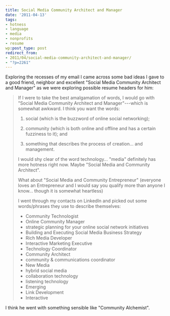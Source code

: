 ```yaml
---
title: Social Media Community Architect and Manager
date: '2011-04-13'
tags:
- hotness
- language
- media
- nonprofits
- resume
wp:post_type: post
redirect_from:
- 2011/04/social-media-community-architect-and-manager/
- "?p=2261"
---
```


Exploring the recesses of my email I came across some bad ideas I gave to a good friend, neighbor and excellent "Social Media Community Architect and Manager" as we were exploring possible resume headers for him:

> If I were to take the best amalgamation of words, I would go with "Social Media Community Architect and Manager"---which is somewhat awkward. I think you want the words:
>
> 1. social (which is the buzzword of online social networking);
>
> 2. community (which is both online and offline and has a certain fuzziness to it); and
>
> 3. something that describes the process of creation... and management.
>
> I would shy clear of the word technology... "media" definitely has more hotness right now. Maybe "Social Media and Community Architect".
>
> What about "Social Media and Community Entrepreneur" (everyone loves an Entrepreneur and I would say you qualify more than anyone I know... though it is somewhat heartless)
>
> I went through my contacts on LinkedIn and picked out some words/phrases they use to describe themselves:
>
> - Community Technologist
> - Online Community Manager
> - strategic planning for your online social network initiatives
> - Building and Executing Social Media Business Strategy
> - Rich Media Developer
> - Interactive Marketing Executive
> - Technology Coordinator
> - Community Architect
> - community & communications coordinator
> - New Media
> - hybrid social media
> - collaboration technology
> - listening technology
> - Emerging
> - Link Development
> - Interactive

I think he went with something sensible like "Community Alchemist".

